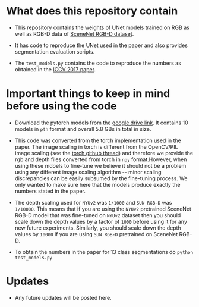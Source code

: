 # What does this repository contain

* This repository contains the weights of UNet models trained on RGB as well as RGB-D data of [SceneNet RGB-D dataset](https://robotvault.bitbucket.io/scenenet-rgbd.html).

* It has code to reproduce the UNet used in the paper and also provides segmentation evaluation scripts.

* The `test_models.py` contains the code to reproduce the numbers as obtained in the [ICCV 2017 paper](http://www.imperial.ac.uk/media/imperial-college/research-centres-and-groups/dyson-robotics-lab/jmccormac_etal_iccv2017.pdf).

# Important things to keep in mind before using the code

* Download the pytorch models from the [google drive link](https://drive.google.com/open?id=1cv95981C8vJ9YZY4QowcqcaU1hW2lj1W). It contains 10 models in `pth` format and overall 5.8 GBs in total in size. 

* This code was converted from the torch implementation used in the paper. The image scaling in torch is different from the OpenCV/PIL image scaling (see the [torch github thread](https://github.com/torch/image/issues/188)) and therefore we provide the rgb and depth files converted from torch in `npy` format.However, when using these mdoels to fine-tune we believe it should not be a problem using any different image scaling algorithm -- minor scaling discrepancies can be easily subsumed by the fine-tuning process. We only wanted to make sure here that the models produce exactly the numbers stated in the paper.  

* The depth scaling used for `NYUv2` was `1/1000` and `SUN RGB-D` was `1/10000`. This means that if you are using the `NYUv2` pretrained SceneNet RGB-D model that was fine-tuned on `NYUv2` dataset then you should scale down the depth values by a factor of `1000` before using it for any new future experiments. Similarly, you should scale down the depth values by `10000` if you are using `SUN RGB-D` pretrained on SceneNet RGB-D.

* To obtain the numbers in the paper for 13 class segmentations do `python test_models.py`

# Updates 

* Any future updates will be posted here.
